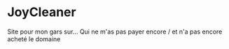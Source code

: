 # JoyCleaner
Site pour mon gars sur... Qui ne m'as pas payer encore / et n'a pas encore acheté le domaine
